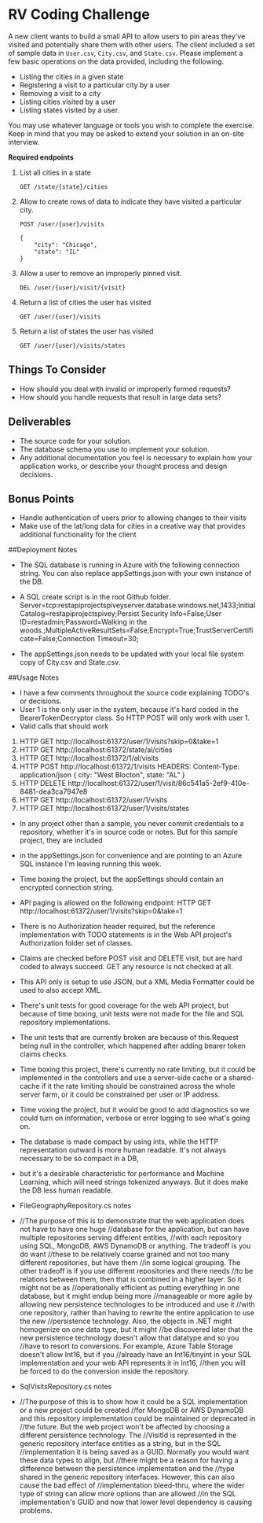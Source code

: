# RV Coding Challenge

A new client wants to build a small API to allow users to pin areas they've visited and potentially share them with other users. The client included a set of sample data in `User.csv`, `City.csv`, and `State.csv`. Please implement a few basic operations on the data provided, including the following.

 - Listing the cities in a given state
 - Registering a visit to a particular city by a user
 - Removing a visit to a city
 - Listing cities visited by a user
 - Listing states visited by a user.  

You may use whatever language or tools you wish to complete the exercise.  Keep in mind that you may be asked to extend your solution in an on-site interview.


**Required endpoints**

1. List all cities in a state

	`GET /state/{state}/cities`
 
2. Allow to create rows of data to indicate they have visited a particular city.

	`POST /user/{user}/visits`

	```
	{
		"city": "Chicago",
		"state": "IL"
	}
	```
	
3. Allow a user to remove an improperly pinned visit.

	`DEL /user/{user}/visit/{visit}`

4. Return a list of cities the user has visited

	`GET /user/{user}/visits`
	
5. Return a list of states the user has visited

	`GET /user/{user}/visits/states`


## Things To Consider

- How should you deal with invalid or improperly formed requests?
- How should you handle requests that result in large data sets?


## Deliverables

- The source code for your solution.
- The database schema you use to implement your solution.
- Any additional documentation you feel is necessary to explain how your application works, or describe your thought process and design decisions.


## Bonus Points

- Handle authentication of users prior to allowing changes to their visits
- Make use of the lat/long data for cities in a creative way that provides additional functionality for the client


##Deployment Notes

- The SQL database is running in Azure with the following connection string. You can also replace appSettings.json with your own instance of the DB.
- A SQL create script is in the root Github folder.
Server=tcp:restapiprojectspiveyserver.database.windows.net,1433;Initial Catalog=restapiprojectspivey;Persist Security Info=False;User ID=restadmin;Password=Walking in the woods.;MultipleActiveResultSets=False;Encrypt=True;TrustServerCertificate=False;Connection Timeout=30;

- The appSettings.json needs to be updated with your local file system copy of City.csv and State.csv.

##Usage Notes
- I have a few comments throughout the source code explaining TODO's or decisions.
- User 1 is the only user in the system, because it's hard coded in the BearerTokenDecryptor class. So HTTP POST will only work with user 1.
- Valid calls that should work
1. HTTP GET http://localhost:61372/user/1/visits?skip=0&take=1
2. HTTP GET http://localhost:61372/state/al/cities
3. HTTP GET http://localhost:61372/1/al/visits
4. HTTP POST http://localhost:61372/1/visits
   HEADERS:
   Content-Type: application/json
   {
     city: "West Blocton",
     state: "AL"
   }
5. HTTP DELETE http://localhost:61372/user/1/visit/86c541a5-2ef9-410e-8481-dea3ca7947e8
6. HTTP GET http://localhost:61372/user/1/visits
7. HTTP GET http://localhost:61372/user/1/visits/states

- In any project other than a sample, you never commit credentials to a repository, whether it's in source code or notes. But for this sample project, they are included 
- in the appSettings.json for convenience and are pointing to an Azure SQL instance I'm leaving running this week.
- Time boxing the project, but the appSettings should contain an encrypted connection string.
- API paging is allowed on the following endpoint: HTTP GET http://localhost:61372/user/1/visits?skip=0&take=1
- There is no Authorization header required, but the reference implementation with TODO statements is in the Web API project's Authorization folder set of classes.
- Claims are checked before POST visit and DELETE visit, but are hard coded to always succeed. GET any resource is not checked at all.
- This API only is setup to use JSON, but a XML Media Formatter could be used to also accept XML.
- There's unit tests for good coverage for the web API project, but because of time boxing, unit tests were not made for the file and SQL repository implementations.
- The unit tests that are currently broken are because of this.Request being null in the controller, which happened after adding bearer token claims checks.
- Time boxing this project, there's currently no rate limiting, but it could be implemented in the controllers and use a server-side cache or a shared-cache if 
  it the rate limiting should be constrained across the whole server farm, or it could be constrained per user or IP address.
- Time voxing the project, but it would be good to add diagnostics so we could turn on information, verbose or error logging to see what's going on.
- The database is made compact by using ints, while the HTTP representation outward is more human readable. It's not always necessary to be so compact in a DB,
- but it's a desirable characteristic for performance and Machine Learning, which will need strings tokenized anyways. But it does make the DB less human readable.


- FileGeographyRepository.cs notes
- //The purpose of this is to demonstrate that the web application does not have to have one huge
    //database for the application, but can have multiple repositories serving different entities,
    //with each repository using SQL, MongoDB, AWS DynamoDB or anything. The tradeoff is you do want
    //these to be relatively coarse grained and not too many different repositories, but have them
    //in some logical grouping. The other tradeoff is if you use different repositories and there needs
    //to be relations between them, then that is combined in a higher layer. So it might not be as
    //operationally efficient as putting everything in one database, but it might endup being more
    //manageable or more agile by allowing new persistence technologies to be introduced and use it
    //with one repository, rather than having to rewrite the entire application to use the new
    //persistence technology. Also, the objects in .NET might homogenize on one data type, but it might
    //be discovered later that the new persistence technology doesn't allow that datatype and so you
    //have to resort to conversions. For example, Azure Table Storage doesn't allow Int16, but if you
    //already have an Int16/tinyint in your SQL implementation and your web API represents it in Int16,
    //then you will be forced to do the conversion inside the repository.
	
- SqlVisitsRepository.cs notes
- //The purpose of this is to show how it could be a SQL implementation or a new project could be created
    //for MongoDB or AWS DynamoDB and this repository implementation could be maintained or deprecated in
    //the future. But the web project won't be affected by choosing a different persistence technology. The
    //VisitId is represented in the generic repository interface entities as a string, but in the SQL
    //implementation it is being saved as a GUID. Normally you would want these data types to align, but
    //there might be a reason for having a difference between the persistence implementation and the
    //type shared in the generic repository interfaces. However, this can also cause the bad effect of
    //implementation bleed-thru, where the wider type of string can allow more options than are allowed
    //in the SQL implementation's GUID and now that lower level dependency is causing problems.